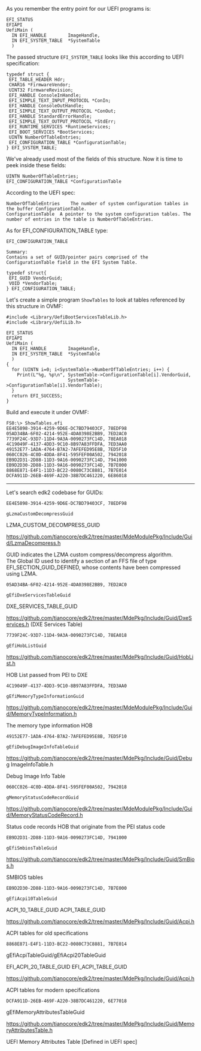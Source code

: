 As you remember the entry point for our UEFI programs is:

```
EFI_STATUS
EFIAPI
UefiMain (
  IN EFI_HANDLE        ImageHandle,
  IN EFI_SYSTEM_TABLE  *SystemTable
  )
```

The passed structure `EFI_SYSTEM_TABLE` looks like this according to UEFI specification:

```
typedef struct {
 EFI_TABLE_HEADER Hdr;
 CHAR16 *FirmwareVendor;
 UINT32 FirmwareRevision;
 EFI_HANDLE ConsoleInHandle;
 EFI_SIMPLE_TEXT_INPUT_PROTOCOL *ConIn;
 EFI_HANDLE ConsoleOutHandle;
 EFI_SIMPLE_TEXT_OUTPUT_PROTOCOL *ConOut;
 EFI_HANDLE StandardErrorHandle;
 EFI_SIMPLE_TEXT_OUTPUT_PROTOCOL *StdErr;
 EFI_RUNTIME_SERVICES *RuntimeServices;
 EFI_BOOT_SERVICES *BootServices;
 UINTN NumberOfTableEntries;
 EFI_CONFIGURATION_TABLE *ConfigurationTable;
} EFI_SYSTEM_TABLE;
```

We've already used most of the fields of this structure. Now it is time to peek inside these fields:
```
UINTN NumberOfTableEntries;
EFI_CONFIGURATION_TABLE *ConfigurationTable
```
According to the UEFI spec:
```
NumberOfTableEntries	The number of system configuration tables in the buffer ConfigurationTable.
ConfigurationTable	A pointer to the system configuration tables. The number of entries in the table is NumberOfTableEntries.
```

As for EFI_CONFIGURATION_TABLE type:
```
EFI_CONFIGURATION_TABLE

Summary:
Contains a set of GUID/pointer pairs comprised of the ConfigurationTable field in the EFI System Table.

typedef struct{
 EFI_GUID VendorGuid;
 VOID *VendorTable;
} EFI_CONFIGURATION_TABLE;

```

Let's create a simple program `ShowTables` to look at tables referenced by this structure in OVMF:
```
#include <Library/UefiBootServicesTableLib.h>
#include <Library/UefiLib.h>

EFI_STATUS
EFIAPI
UefiMain (
  IN EFI_HANDLE        ImageHandle,
  IN EFI_SYSTEM_TABLE  *SystemTable
  )
{
  for (UINTN i=0; i<SystemTable->NumberOfTableEntries; i++) {
    Print(L"%g, %p\n", SystemTable->ConfigurationTable[i].VendorGuid,
                       SystemTable->ConfigurationTable[i].VendorTable);
  }
  return EFI_SUCCESS;
}
```

Build and execute it under OVMF:
```
FS0:\> ShowTables.efi
EE4E5898-3914-4259-9D6E-DC7BD79403CF, 78EDF98
05AD34BA-6F02-4214-952E-4DA0398E2BB9, 7ED2AC0
7739F24C-93D7-11D4-9A3A-0090273FC14D, 78EA018
4C19049F-4137-4DD3-9C10-8B97A83FFDFA, 7ED3AA0
49152E77-1ADA-4764-B7A2-7AFEFED95E8B, 7ED5F10
060CC026-4C0D-4DDA-8F41-595FEF00A502, 7942018
EB9D2D31-2D88-11D3-9A16-0090273FC14D, 7941000
EB9D2D30-2D88-11D3-9A16-0090273FC14D, 7B7E000
8868E871-E4F1-11D3-BC22-0080C73C8881, 7B7E014
DCFA911D-26EB-469F-A220-38B7DC461220, 6E86018
```

_______

Let's search edk2 codebase for GUIDs:
```
EE4E5898-3914-4259-9D6E-DC7BD79403CF, 78EDF98
```
`gLzmaCustomDecompressGuid`

LZMA_CUSTOM_DECOMPRESS_GUID

https://github.com/tianocore/edk2/tree/master/MdeModulePkg/Include/Guid/LzmaDecompress.h

GUID indicates the LZMA custom compress/decompress algorithm.  
The Global ID used to identify a section of an FFS file of type EFI_SECTION_GUID_DEFINED, whose contents have been compressed using LZMA. 
```
05AD34BA-6F02-4214-952E-4DA0398E2BB9, 7ED2AC0
```
`gEfiDxeServicesTableGuid`

DXE_SERVICES_TABLE_GUID 

https://github.com/tianocore/edk2/tree/master/MdePkg/Include/Guid/DxeServices.h (DXE Services Table)

```
7739F24C-93D7-11D4-9A3A-0090273FC14D, 78EA018
```
`gEfiHobListGuid`

https://github.com/tianocore/edk2/tree/master/MdePkg/Include/Guid/HobList.h

HOB List passed from PEI to DXE

```
4C19049F-4137-4DD3-9C10-8B97A83FFDFA, 7ED3AA0
```
`gEfiMemoryTypeInformationGuid` 

https://github.com/tianocore/edk2/tree/master/MdeModulePkg/Include/Guid/MemoryTypeInformation.h

The memory type information HOB

```
49152E77-1ADA-4764-B7A2-7AFEFED95E8B, 7ED5F10
```

`gEfiDebugImageInfoTableGuid`

https://github.com/tianocore/edk2/tree/master/MdePkg/Include/Guid/Debug ImageInfoTable.h

Debug Image Info Table

```
060CC026-4C0D-4DDA-8F41-595FEF00A502, 7942018
```
`gMemoryStatusCodeRecordGuid`

https://github.com/tianocore/edk2/tree/master/MdeModulePkg/Include/Guid/MemoryStatusCodeRecord.h

Status code records HOB that originate from the PEI status code

```
EB9D2D31-2D88-11D3-9A16-0090273FC14D, 7941000
```
`gEfiSmbiosTableGuid` 

https://github.com/tianocore/edk2/tree/master/MdePkg/Include/Guid/SmBios.h

SMBIOS tables

```
EB9D2D30-2D88-11D3-9A16-0090273FC14D, 7B7E000
```

`gEfiAcpi10TableGuid` 

ACPI_10_TABLE_GUID     ACPI_TABLE_GUID

https://github.com/tianocore/edk2/tree/master/MdePkg/Include/Guid/Acpi.h

ACPI tables for old specifications

```
8868E871-E4F1-11D3-BC22-0080C73C8881, 7B7E014
```
gEfiAcpiTableGuid/gEfiAcpi20TableGuid

EFI_ACPI_20_TABLE_GUID EFI_ACPI_TABLE_GUID

https://github.com/tianocore/edk2/tree/master/MdePkg/Include/Guid/Acpi.h

ACPI tables for modern specifications

```
DCFA911D-26EB-469F-A220-38B7DC461220, 6E77018
```

gEfiMemoryAttributesTableGuid

https://github.com/tianocore/edk2/tree/master/MdePkg/Include/Guid/MemoryAttributesTable.h

UEFI Memory Attributes Table [Defined in UEFI spec]


